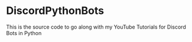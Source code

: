 # DiscordPythonBots
This is the source code to go along with my YouTube Tutorials for Discord Bots in Python
